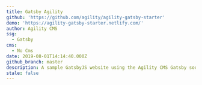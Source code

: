 ```yaml
---
title: Gatsby Agility
github: 'https://github.com/agility/agility-gatsby-starter'
demo: 'https://agility-gatsby-starter.netlify.com/'
author: Agility CMS
ssg:
  - Gatsby
cms:
  - No Cms
date: 2019-08-01T14:14:40.000Z
github_branch: master
description: A sample GatsbyJS website using the Agility CMS Gatsby source plugin
stale: false
---
```

